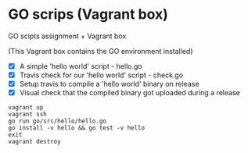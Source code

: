 # GO scrips (Vagrant box)

GO scipts assignment + Vagrant box 

(This Vagrant box contains the GO environment installed)


- [x]  A simple 'hello world' script - hello.go
- [x]  Travis check for our 'hello world' script - check.go
- [x]  Setup travis to compile a 'hello world' binary on release
- [x]  Visual check that the compiled binary got uploaded during a release

```
vagrant up
vagrant ssh
go run go/src/hello/hello.go
go install -v hello && go test -v hello
exit
vagrant destroy
```

